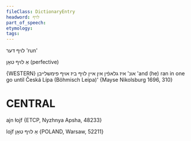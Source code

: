 ```yaml
---
fileClass: DictionaryEntry
headword: לויף
part_of_speech: 
etymology: 
tags: 
---
```

לויף
דער
'run'

אַ לויף טאָן
(perfective)

{WESTERN}
אונ' איז גלאפֿין אין איין לויף ביז אויף פימשלייבן
'and (he) ran in one go until Česká Lípa (Böhmisch Leipa)'
{Mayse Nikolsburg 1696, 310}

CENTRAL
========

ajn ɫojf {ETCP, Nyzhnya Apsha, 48233}

lojf אַ לויף טאָן {POLAND, Warsaw, 52211}